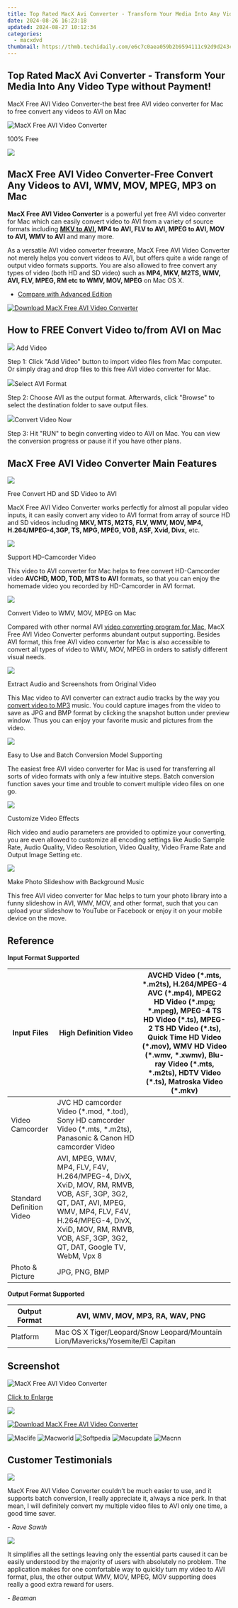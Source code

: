 ```yaml
---
title: Top Rated MacX Avi Converter - Transform Your Media Into Any Video Type without Payment!
date: 2024-08-26 16:23:18
updated: 2024-08-27 10:12:34
categories:
  - macxdvd
thumbnail: https://thmb.techidaily.com/e6c7c0aea059b2b9594111c92d9d243c60708ba7355f3daa30e8aeaa265b4225.jpg
---
```


## Top Rated MacX Avi Converter - Transform Your Media Into Any Video Type without Payment!

MacX Free AVI Video Converter-the best free AVI video converter for Mac to free convert any videos to AVI on Mac

![MacX Free AVI Video Converter](https://www.macxdvd.com/avi-video-converter-free/../face/free-avi-converter-mac-pic.jpg) 

100% Free

![](https://www.macxdvd.com/avi-video-converter-free/../image-jp/flag.png) 

## MacX Free AVI Video Converter-Free Convert Any Videos to AVI, WMV, MOV, MPEG, MP3 on Mac

**MacX Free AVI Video Converter** is a powerful yet free AVI video converter for Mac which can easily convert video to AVI from a variety of source formats including **[MKV to AVI](https://tools.techidaily.com/macxdvd/products/), MP4 to AVI, FLV to AVI, MPEG to AVI, MOV to AVI, WMV to AVI** and many more.

As a versatile AVI video converter freeware, MacX Free AVI Video Converter not merely helps you convert videos to AVI, but offers quite a wide range of output video formats supports. You are also allowed to free convert any types of video (both HD and SD video) such as **MP4, MKV, M2TS, WMV, AVI, FLV, MPEG, RM etc to WMV, MOV, MPEG** on Mac OS X.

* [Compare with Advanced Edition](https://tools.techidaily.com/macxdvd/products/)

[![Download MacX Free AVI Video Converter](https://www.macxdvd.com/avi-video-converter-free/../image/bottom-download-big.jpg)](https://www.macxdvd.com/download/macx-free-avi-video-converter.dmg)

## How to FREE Convert Video to/from AVI on Mac

![](https://www.macxdvd.com/avi-video-converter-free/../i-pic/1.png) Add Video 

Step 1: Click "Add Video" button to import video files from Mac computer. Or simply drag and drop files to this free AVI video converter for Mac.

![](https://www.macxdvd.com/avi-video-converter-free/../i-pic/2.png)Select AVI Format 

Step 2: Choose AVI as the output format. Afterwards, click "Browse" to select the destination folder to save output files.

![](https://www.macxdvd.com/avi-video-converter-free/../i-pic/3.png)Convert Video Now

Step 3: Hit "RUN" to begin converting video to AVI on Mac. You can view the conversion progress or pause it if you have other plans.

## MacX Free AVI Video Converter Main Features

![](https://www.macxdvd.com/avi-video-converter-free/image/1.jpg) 

Free Convert HD and SD Video to AVI

MacX Free AVI Video Converter works perfectly for almost all popular video inputs, it can easily convert any video to AVI format from array of source HD and SD videos including **MKV, MTS, M2TS, FLV, WMV, MOV, MP4, H.264/MPEG-4,3GP, TS, MPG, MPEG, VOB, ASF, Xvid, Divx,** etc. 

![](https://www.macxdvd.com/avi-video-converter-free/image/2.jpg) 

Support HD-Camcorder Video

This video to AVI converter for Mac helps to free convert HD-Camcorder video **AVCHD, MOD, TOD, MTS to AVI**  formats, so that you can enjoy the homemade video you recorded by HD-Camcorder in AVI format.

![](https://www.macxdvd.com/avi-video-converter-free/image/3.jpg) 

Convert Video to WMV, MOV, MPEG on Mac

Compared with other normal AVI [video converting program for Mac](https://tools.techidaily.com/macxdvd/products/), MacX Free AVI Video Converter performs abundant output supporting. Besides AVI format, this free AVI video converter for Mac is also accessible to convert all types of video to WMV, MOV, MPEG in orders to satisfy different visual needs.

![](https://www.macxdvd.com/avi-video-converter-free/image/4.jpg) 

Extract Audio and Screenshots from Original Video

This Mac video to AVI converter can extract audio tracks by the way you [convert video to MP3](https://tools.techidaily.com/macxdvd/products/) music. You could capture images from the video to save as JPG and BMP format by clicking the snapshot button under preview window. Thus you can enjoy your favorite music and pictures from the video.

![](https://www.macxdvd.com/avi-video-converter-free/image/5.jpg) 

Easy to Use and Batch Conversion Model Supporting

The easiest free AVI video converter for Mac is used for transferring all sorts of video formats with only a few intuitive steps. Batch conversion function saves your time and trouble to convert multiple video files on one go.

![](https://www.macxdvd.com/avi-video-converter-free/image/6.jpg) 

Customize Video Effects

Rich video and audio parameters are provided to optimize your converting, you are even allowed to customize all encoding settings like Audio Sample Rate, Audio Quality, Video Resolution, Video Quality, Video Frame Rate and Output Image Setting etc.

![](https://www.macxdvd.com/avi-video-converter-free/image/slideshow-maker.png) 

Make Photo Slideshow with Background Music

This free AVI video converter for Mac helps to turn your photo library into a funny slideshow in AVI, WMV, MOV, and other format, such that you can upload your slideshow to YouTube or Facebook or enjoy it on your mobile device on the move. 

## Reference

**Input Format Supported**

| Input Files               | High Definition Video                                                                                                                                                                                                            | AVCHD Video (\*.mts, \*.m2ts), H.264/MPEG-4 AVC (\*.mp4), MPEG2 HD Video (\*.mpg; \*.mpeg), MPEG-4 TS HD Video (\*.ts), MPEG-2 TS HD Video (\*.ts), Quick Time HD Video (\*.mov), WMV HD Video (\*.wmv, \*.xwmv), Blu-ray Video (\*.mts, \*.m2ts), HDTV Video (\*.ts), Matroska Video (\*.mkv) |
| ------------------------- | -------------------------------------------------------------------------------------------------------------------------------------------------------------------------------------------------------------------------------- | ---------------------------------------------------------------------------------------------------------------------------------------------------------------------------------------------------------------------------------------------------------------------------------------------- |
| Video Camcorder           | JVC HD camcorder Video (\*.mod, \*.tod), Sony HD camcorder Video (\*.mts, \*.m2ts), Panasonic & Canon HD camcorder Video                                                                                                         |                                                                                                                                                                                                                                                                                                |
| Standard Definition Video | AVI, MPEG, WMV, MP4, FLV, F4V, H.264/MPEG-4, DivX, XviD, MOV, RM, RMVB, VOB, ASF, 3GP, 3G2, QT, DAT, AVI, MPEG, WMV, MP4, FLV, F4V, H.264/MPEG-4, DivX, XviD, MOV, RM, RMVB, VOB, ASF, 3GP, 3G2, QT, DAT, Google TV, WebM, Vpx 8 |                                                                                                                                                                                                                                                                                                |
| Photo & Picture           | JPG, PNG, BMP                                                                                                                                                                                                                    |                                                                                                                                                                                                                                                                                                |

**Output Format Supported**

| Output Format | AVI, WMV, MOV, MP3, RA, WAV, PNG                                                |
| ------------- | ------------------------------------------------------------------------------- |
| Platform      | Mac OS X Tiger/Leopard/Snow Leopard/Mountain Lion/Mavericks/Yosemite/El Capitan |

## Screenshot

![MacX Free AVI Video Converter](https://www.macxdvd.com/avi-video-converter-free/image/screenshot.png)

[Click to Enlarge](https://tools.techidaily.com/macxdvd/products/)

![](https://www.macxdvd.com/avi-video-converter-free/image/screenshot_02.png) 

[![Download MacX Free AVI Video Converter](https://www.macxdvd.com/avi-video-converter-free/../image/bottom-download-big.jpg)](https://www.macxdvd.com/download/macx-free-avi-video-converter.dmg)

![Maclife](https://www.macxdvd.com/avi-video-converter-free/../i-pic/maclife.gif) ![Macworld](https://www.macxdvd.com/avi-video-converter-free/../i-pic/macworld.gif) ![Softpedia](https://www.macxdvd.com/avi-video-converter-free/../i-pic/softpedia.gif) ![Macupdate](https://www.macxdvd.com/avi-video-converter-free/../i-pic/macupdate.gif) ![Macnn](https://www.macxdvd.com/avi-video-converter-free/../i-pic/macnn.gif) 

## Customer Testimonials

![](https://www.macxdvd.com/avi-video-converter-free/../image/customer-ico.jpg) 

MacX Free AVI Video Converter couldn’t be much easier to use, and it supports batch conversion, I really appreciate it, always a nice perk. In that mean, I will definitely convert my multiple video files to AVI only one time, a good time saver.

_\- Rave Sawth_ 

![](https://www.macxdvd.com/avi-video-converter-free/../image/customer-ico.jpg) 

It simplifies all the settings leaving only the essential parts caused it can be easily understood by the majority of users with absolutely no problem. The application makes for one comfortable way to quickly turn my video to AVI format, plus, the other output WMV, MOV, MPEG, MOV supporting does really a good extra reward for users.

_\- Beaman_

<ins class="adsbygoogle"
     style="display:block"
     data-ad-format="autorelaxed"
     data-ad-client="ca-pub-7571918770474297"
     data-ad-slot="1223367746"></ins>



<ins class="adsbygoogle"
     style="display:block"
     data-ad-client="ca-pub-7571918770474297"
     data-ad-slot="8358498916"
     data-ad-format="auto"
     data-full-width-responsive="true"></ins>
